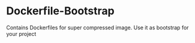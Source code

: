 # Dockerfile-Bootstrap
Contains Dockerfiles for super compressed image. Use it as bootstrap for your project
